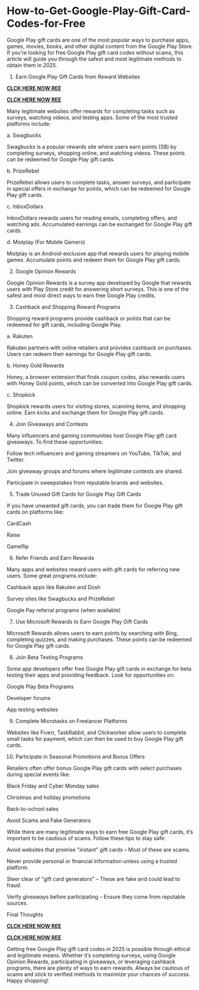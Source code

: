 # How-to-Get-Google-Play-Gift-Card-Codes-for-Free
Google Play gift cards are one of the most popular ways to purchase apps, games, movies, books, and other digital content from the Google Play Store. If you’re looking for free Google Play gift card codes without scams, this article will guide you through the safest and most legitimate methods to obtain them in 2025.

1. Earn Google Play Gift Cards from Reward Websites

**[CLCK HERE NOW REE](https://tinyurl.com/google-paly-2025)**

**[CLCK HERE NOW REE](https://tinyurl.com/google-paly-2025)**

Many legitimate websites offer rewards for completing tasks such as surveys, watching videos, and testing apps. Some of the most trusted platforms include:

a. Swagbucks

Swagbucks is a popular rewards site where users earn points (SB) by completing surveys, shopping online, and watching videos. These points can be redeemed for Google Play gift cards.

b. PrizeRebel

PrizeRebel allows users to complete tasks, answer surveys, and participate in special offers in exchange for points, which can be redeemed for Google Play gift cards.

c. InboxDollars

InboxDollars rewards users for reading emails, completing offers, and watching ads. Accumulated earnings can be exchanged for Google Play gift cards.

d. Mistplay (For Mobile Gamers)

Mistplay is an Android-exclusive app that rewards users for playing mobile games. Accumulate points and redeem them for Google Play gift cards.

2. Google Opinion Rewards

Google Opinion Rewards is a survey app developed by Google that rewards users with Play Store credit for answering short surveys. This is one of the safest and most direct ways to earn free Google Play credits.

3. Cashback and Shopping Reward Programs

Shopping reward programs provide cashback or points that can be redeemed for gift cards, including Google Play.

a. Rakuten

Rakuten partners with online retailers and provides cashback on purchases. Users can redeem their earnings for Google Play gift cards.

b. Honey Gold Rewards

Honey, a browser extension that finds coupon codes, also rewards users with Honey Gold points, which can be converted into Google Play gift cards.

c. Shopkick

Shopkick rewards users for visiting stores, scanning items, and shopping online. Earn kicks and exchange them for Google Play gift cards.

4. Join Giveaways and Contests

Many influencers and gaming communities host Google Play gift card giveaways. To find these opportunities:

Follow tech influencers and gaming streamers on YouTube, TikTok, and Twitter.

Join giveaway groups and forums where legitimate contests are shared.

Participate in sweepstakes from reputable brands and websites.

5. Trade Unused Gift Cards for Google Play Gift Cards

If you have unwanted gift cards, you can trade them for Google Play gift cards on platforms like:

CardCash

Raise

Gameflip

6. Refer Friends and Earn Rewards

Many apps and websites reward users with gift cards for referring new users. Some great programs include:

Cashback apps like Rakuten and Dosh

Survey sites like Swagbucks and PrizeRebel

Google Pay referral programs (when available)

7. Use Microsoft Rewards to Earn Google Play Gift Cards

Microsoft Rewards allows users to earn points by searching with Bing, completing quizzes, and making purchases. These points can be redeemed for Google Play gift cards.

8. Join Beta Testing Programs

Some app developers offer free Google Play gift cards in exchange for beta testing their apps and providing feedback. Look for opportunities on:

Google Play Beta Programs

Developer forums

App testing websites

9. Complete Microtasks on Freelancer Platforms

Websites like Fiverr, TaskRabbit, and Clickworker allow users to complete small tasks for payment, which can then be used to buy Google Play gift cards.

10. Participate in Seasonal Promotions and Bonus Offers

Retailers often offer bonus Google Play gift cards with select purchases during special events like:

Black Friday and Cyber Monday sales

Christmas and holiday promotions

Back-to-school sales

Avoid Scams and Fake Generators

While there are many legitimate ways to earn free Google Play gift cards, it’s important to be cautious of scams. Follow these tips to stay safe:

Avoid websites that promise "instant" gift cards – Most of these are scams.

Never provide personal or financial information unless using a trusted platform.

Steer clear of "gift card generators" – These are fake and could lead to fraud.

Verify giveaways before participating – Ensure they come from reputable sources.

Final Thoughts

**[CLCK HERE NOW REE](https://tinyurl.com/google-paly-2025)**

**[CLCK HERE NOW REE](https://tinyurl.com/google-paly-2025)**

Getting free Google Play gift card codes in 2025 is possible through ethical and legitimate means. Whether it’s completing surveys, using Google Opinion Rewards, participating in giveaways, or leveraging cashback programs, there are plenty of ways to earn rewards. Always be cautious of scams and stick to verified methods to maximize your chances of success. Happy shopping!
